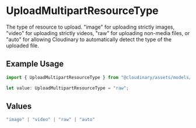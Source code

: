 # UploadMultipartResourceType

The type of resource to upload. "image" for uploading strictly images, "video" for uploading strictly videos, "raw" for uploading non-media files, or "auto" for allowing Cloudinary to automatically detect the type of the uploaded file.

## Example Usage

```typescript
import { UploadMultipartResourceType } from "@cloudinary/assets/models/operations";

let value: UploadMultipartResourceType = "raw";
```

## Values

```typescript
"image" | "video" | "raw" | "auto"
```
